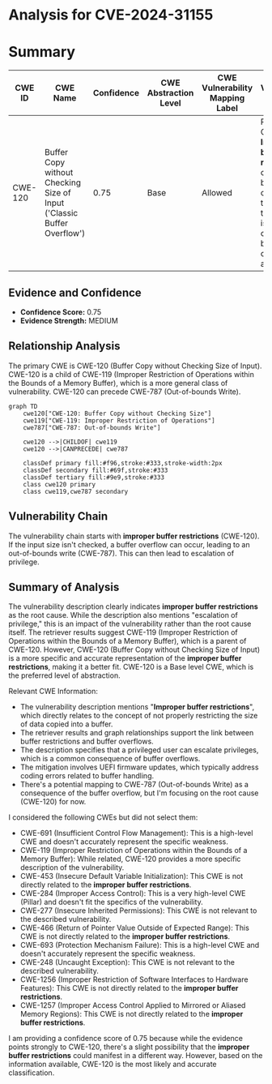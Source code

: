 # Analysis for CVE-2024-31155

# Summary
| CWE ID | CWE Name | Confidence | CWE Abstraction Level | CWE Vulnerability Mapping Label | CWE-Vulnerability Mapping Notes |
|---|---|---|---|---|---|
| CWE-120 | Buffer Copy without Checking Size of Input ('Classic Buffer Overflow') | 0.75 | Base | Allowed | Primary CWE. **Improper buffer restrictions** can lead to buffer overflows if the size of the input isn't checked before copying it to a buffer. |

## Evidence and Confidence

*   **Confidence Score:** 0.75
*   **Evidence Strength:** MEDIUM

## Relationship Analysis
The primary CWE is CWE-120 (Buffer Copy without Checking Size of Input). CWE-120 is a child of CWE-119 (Improper Restriction of Operations within the Bounds of a Memory Buffer), which is a more general class of vulnerability. CWE-120 can precede CWE-787 (Out-of-bounds Write).

```mermaid
graph TD
    cwe120["CWE-120: Buffer Copy without Checking Size"]
    cwe119["CWE-119: Improper Restriction of Operations"]
    cwe787["CWE-787: Out-of-bounds Write"]

    cwe120 -->|CHILDOF| cwe119
    cwe120 -->|CANPRECEDE| cwe787
    
    classDef primary fill:#f96,stroke:#333,stroke-width:2px
    classDef secondary fill:#69f,stroke:#333
    classDef tertiary fill:#9e9,stroke:#333
    class cwe120 primary
    class cwe119,cwe787 secondary
```

## Vulnerability Chain
The vulnerability chain starts with **improper buffer restrictions** (CWE-120). If the input size isn't checked, a buffer overflow can occur, leading to an out-of-bounds write (CWE-787). This can then lead to escalation of privilege.

## Summary of Analysis
The vulnerability description clearly indicates **improper buffer restrictions** as the root cause. While the description also mentions "escalation of privilege," this is an impact of the vulnerability rather than the root cause itself. The retriever results suggest CWE-119 (Improper Restriction of Operations within the Bounds of a Memory Buffer), which is a parent of CWE-120. However, CWE-120 (Buffer Copy without Checking Size of Input) is a more specific and accurate representation of the **improper buffer restrictions**, making it a better fit. CWE-120 is a Base level CWE, which is the preferred level of abstraction.

Relevant CWE Information:
- The vulnerability description mentions "**Improper buffer restrictions**", which directly relates to the concept of not properly restricting the size of data copied into a buffer.
- The retriever results and graph relationships support the link between buffer restrictions and buffer overflows.
- The description specifies that a privileged user can escalate privileges, which is a common consequence of buffer overflows.
- The mitigation involves UEFI firmware updates, which typically address coding errors related to buffer handling.
- There's a potential mapping to CWE-787 (Out-of-bounds Write) as a consequence of the buffer overflow, but I'm focusing on the root cause (CWE-120) for now.

I considered the following CWEs but did not select them:

*   CWE-691 (Insufficient Control Flow Management): This is a high-level CWE and doesn't accurately represent the specific weakness.
*   CWE-119 (Improper Restriction of Operations within the Bounds of a Memory Buffer): While related, CWE-120 provides a more specific description of the vulnerability.
*   CWE-453 (Insecure Default Variable Initialization): This CWE is not directly related to the **improper buffer restrictions**.
*   CWE-284 (Improper Access Control): This is a very high-level CWE (Pillar) and doesn't fit the specifics of the vulnerability.
*   CWE-277 (Insecure Inherited Permissions): This CWE is not relevant to the described vulnerability.
*   CWE-466 (Return of Pointer Value Outside of Expected Range): This CWE is not directly related to the **improper buffer restrictions**.
*   CWE-693 (Protection Mechanism Failure): This is a high-level CWE and doesn't accurately represent the specific weakness.
*   CWE-248 (Uncaught Exception): This CWE is not relevant to the described vulnerability.
*   CWE-1256 (Improper Restriction of Software Interfaces to Hardware Features): This CWE is not directly related to the **improper buffer restrictions**.
*   CWE-1257 (Improper Access Control Applied to Mirrored or Aliased Memory Regions): This CWE is not directly related to the **improper buffer restrictions**.

I am providing a confidence score of 0.75 because while the evidence points strongly to CWE-120, there's a slight possibility that the **improper buffer restrictions** could manifest in a different way. However, based on the information available, CWE-120 is the most likely and accurate classification.